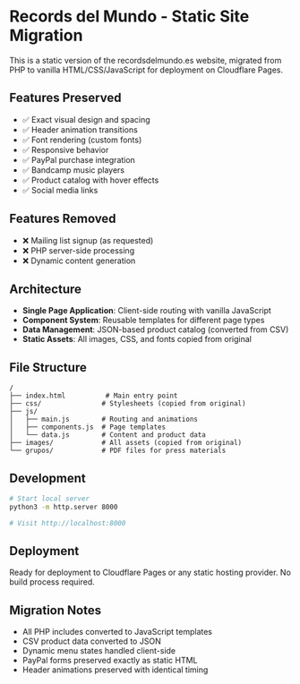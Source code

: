 # Records del Mundo - Static Site Migration

This is a static version of the recordsdelmundo.es website, migrated from PHP to vanilla HTML/CSS/JavaScript for deployment on Cloudflare Pages.

## Features Preserved
- ✅ Exact visual design and spacing
- ✅ Header animation transitions
- ✅ Font rendering (custom fonts)
- ✅ Responsive behavior
- ✅ PayPal purchase integration
- ✅ Bandcamp music players
- ✅ Product catalog with hover effects
- ✅ Social media links

## Features Removed
- ❌ Mailing list signup (as requested)
- ❌ PHP server-side processing
- ❌ Dynamic content generation

## Architecture
- **Single Page Application**: Client-side routing with vanilla JavaScript
- **Component System**: Reusable templates for different page types
- **Data Management**: JSON-based product catalog (converted from CSV)
- **Static Assets**: All images, CSS, and fonts copied from original

## File Structure
```
/
├── index.html          # Main entry point
├── css/               # Stylesheets (copied from original)
├── js/
│   ├── main.js        # Routing and animations
│   ├── components.js  # Page templates
│   └── data.js        # Content and product data
├── images/            # All assets (copied from original)
└── grupos/            # PDF files for press materials
```

## Development
```bash
# Start local server
python3 -m http.server 8000

# Visit http://localhost:8000
```

## Deployment
Ready for deployment to Cloudflare Pages or any static hosting provider. No build process required.

## Migration Notes
- All PHP includes converted to JavaScript templates
- CSV product data converted to JSON
- Dynamic menu states handled client-side
- PayPal forms preserved exactly as static HTML
- Header animations preserved with identical timing
